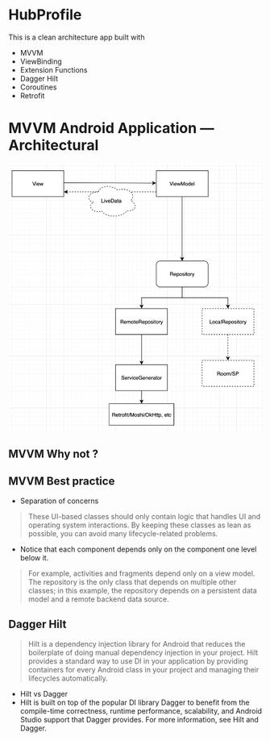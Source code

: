 # HubProfile
This is a clean architecture app built with

- MVVM
- ViewBinding
- Extension Functions
- Dagger Hilt
- Coroutines
- Retrofit

# MVVM Android Application — Architectural

![Architectural](https://github.com/NinhvanLuyen/HubProfile/blob/master/images/architecture.png?raw=true)


## MVVM Why not ?

## MVVM Best practice

- Separation of concerns
> These UI-based classes should only contain logic that handles UI and operating system interactions. By keeping these classes as lean as possible, you can avoid many lifecycle-related problems.


- Notice that each component depends only on the component one level below it. 
> For example, activities and fragments depend only on a view model. The repository is the only class that depends on multiple other classes; in this example, the repository depends on a persistent data model and a remote backend data source.

## Dagger Hilt

>Hilt is a dependency injection library for Android that reduces the boilerplate of doing manual dependency injection in your project. Hilt provides a standard way to use DI in your application by providing containers for every Android class in your project and managing their lifecycles automatically. 

- Hilt vs Dagger
 - Hilt is built on top of the popular DI library Dagger to benefit from the compile-time correctness, runtime performance, scalability, and Android Studio support that Dagger provides. For more information, see Hilt and Dagger.
